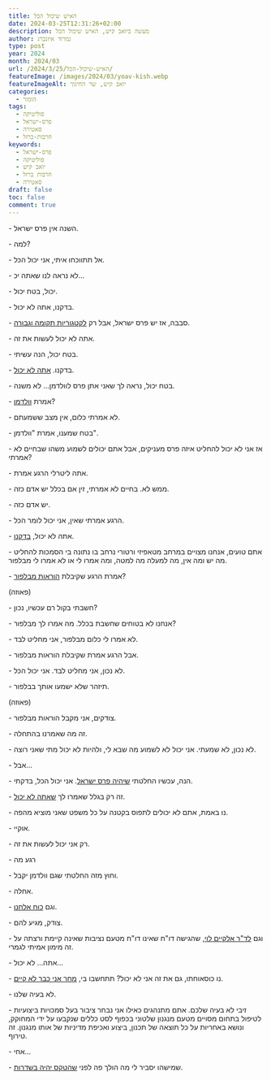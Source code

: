 ```yaml
---
title: האיש שיכול הכל
date: 2024-03-25T12:31:26+02:00
description: מעשה ביואב קיש, האיש שיכול הכל
author: נמרוד איזנברג
type: post
year: 2024
month: 2024/03
url: /2024/3/25/האיש-שיכול-הכל/
featureImage: /images/2024/03/yoav-kish.webp
featureImageAlt: יואב קיש, שר החינוך
categories:
  - הומור
tags:
  - פוליטיקה
  - פרס-ישראל
  - סאטירה
  - חרבות-ברזל
keywords:
  - פרס-ישראל
  - פוליטיקה
  - יואב קיש
  - חרבות ברזל
  - סאטירה
draft: false
toc: false
comment: true
---
```

\- השנה אין פרס ישראל.

\- למה?

\- אל תתווכחו איתי, אני יכול הכל.

\- לא נראה לנו שאתה יכ...

\- יכול, בטח יכול.

\- בדקנו, אתה לא יכול.

\- סבבה, אז יש פרס ישראל, אבל רק [לקטגוריות תקומה וגבורה](https://www.kipa.co.il/%D7%97%D7%93%D7%A9%D7%95%D7%AA/1176356-0//).

\- אתה לא יכול לעשות את זה.

\- בטח יכול, הנה עשיתי.

\- בדקנו. [אתה לא יכול](https://www.msn.com/he-il/news/other/%D7%A8%D7%90%D7%A9%D7%99-%D7%95%D7%A2%D7%93%D7%95%D7%AA-%D7%A4%D7%A8%D7%A1-%D7%99%D7%A9%D7%A8%D7%90%D7%9C-%D7%A7%D7%99%D7%A9-%D7%A9%D7%99%D7%A7%D7%A8-%D7%9B%D7%A9%D7%98%D7%A2%D7%9F-%D7%A9%D7%91%D7%99%D7%98%D7%9C-%D7%90%D7%AA-%D7%97%D7%9C%D7%95%D7%A7%D7%AA-%D7%94%D7%A4%D7%A8%D7%A1-%D7%9C%D7%A4%D7%A0%D7%99-%D7%A9%D7%94%D7%96%D7%95%D7%9B%D7%99%D7%9D-%D7%A0%D7%91%D7%97%D7%A8%D7%95/ar-BB1kifJ2).

\- בטח יכול, נראה לך שאני אתן פרס לוולדמן... לא משנה.

\- אמרת [וולדמן](https://www.globes.co.il/news/article.aspx?did=1001472261)?

\- לא אמרתי כלום, אין מצב ששמעתם.

\- בטח שמענו, אמרת "וולדמן".

\- אז אני לא יכול להחליט איזה פרס מעניקים, אבל אתם יכולים לשמוע משהו שבחיים לא אמרתי?

\- אתה ליטרלי הרגע אמרת.

\- ממש לא. בחיים לא אמרתי, זין אם בכלל יש אדם כזה.

\- יש אדם כזה.

 \- הרגע אמרתי שאין, אני יכול לומר הכל.

\- אתה לא יכול, [בדקנו](https://www.themarker.com/news/education/2024-03-05/ty-article/0000018e-0dd6-d5ee-a78e-3dd60c140000).

\- אתם טועים, אנחנו מצויים במרחב מטאפיזי ורטורי נרחב בו נתונה בי הסמכות להחליט מה יש ומה אין, מה למעלה מה למטה, ומה אמרו לי או לא אמרו לי מבלפור.

\- אמרת הרגע שקיבלת [הוראות מבלפור](https://www.msn.com/he-il/money/other/%D7%90%D7%99%D7%9C-%D7%95%D7%95%D7%9C%D7%93%D7%9E%D7%9F-%D7%9E%D7%90%D7%A9%D7%99%D7%9D-%D7%91%D7%9B%D7%A0%D7%A1%D7%AA-%D7%9E%D7%A7%D7%95%D7%A8%D7%91-%D7%9C%D7%A8%D7%90%D7%A9-%D7%94%D7%9E%D7%9E%D7%A9%D7%9C%D7%94-%D7%A4%D7%A2%D7%9C-%D7%9C%D7%9E%D7%A0%D7%95%D7%A2-%D7%94%D7%A2%D7%A0%D7%A7%D7%AA-%D7%A4%D7%A8%D7%A1%D7%99-%D7%99%D7%A9%D7%A8%D7%90%D7%9C/ar-BB1jfsxk)?

(פאוזה)

\- חשבתי בקול רם עכשיו, נכון?

\- אנחנו לא בטוחים שחשבת בכלל. מה אמרו לך מבלפור?

\- לא אמרו לי כלום מבלפור, אני מחליט לבד.

 \- אבל הרגע אמרת שקיבלת הוראות מבלפור.

\- לא נכון, אני מחליט לבד. אני יכול הכל.

\- תיזהר שלא ישמעו אותך בבלפור.

(פאוזה)

\- צודקים, אני מקבל הוראות מבלפור.

\- זה מה שאמרנו בהתחלה.

\- לא נכון, לא שמעתי. אני יכול לא לשמוע מה שבא לי, ולהיות לא יכול מתי שאני רוצה.

 \- אבל...

\- הנה, עכשיו החלטתי [שיהיה פרס ישראל](https://www.msn.com/he-il/news/other/%D7%A7%D7%99%D7%A9-%D7%97%D7%95%D7%96%D7%A8-%D7%91%D7%95-%D7%A4%D7%A8%D7%A1-%D7%99%D7%A9%D7%A8%D7%90%D7%9C-%D7%99%D7%95%D7%A2%D7%A0%D7%A7-%D7%91%D7%9B%D7%9C-%D7%94%D7%A7%D7%98%D7%92%D7%95%D7%A8%D7%99%D7%95%D7%AA/ar-BB1kdDqY). אני יכול הכל, בדקתי.

\- זה רק בגלל שאמרו לך [שאתה לא יכול](https://www.msn.com/he-il/news/other/%D7%A7%D7%99%D7%A9-%D7%97%D7%95%D7%96%D7%A8-%D7%91%D7%95-%D7%A4%D7%A8%D7%A1-%D7%99%D7%A9%D7%A8%D7%90%D7%9C-%D7%99%D7%95%D7%A2%D7%A0%D7%A7-%D7%91%D7%9B%D7%9C-%D7%94%D7%A7%D7%98%D7%92%D7%95%D7%A8%D7%99%D7%95%D7%AA/ar-BB1kdDqY).

\- נו באמת, אתם לא יכולים לתפוס בקטנה על כל משפט שאני מוציא מהפה.

\- אוקיי.

\- רק אני יכול לעשות את זה.

 \- רגע מה

\- וחוץ מזה החלטתי שגם וולדמן יקבל.

\- אחלה.

\- וגם [כוח אלחנן](https://www.israelhayom.co.il/news/education/article/15449280).

\- צודק, מגיע להם.

 \- וגם [לד"ר אלקיים לוי](https://www.msn.com/he-il/news/other/%D7%90%D7%99-%D7%93%D7%99%D7%95%D7%A7%D7%99%D7%9D-%D7%AA%D7%A8%D7%95%D7%9E%D7%95%D7%AA-%D7%9C%D7%A0%D7%A6%D7%99%D7%91%D7%95%D7%AA-%D7%A9%D7%9C%D7%90-%D7%A7%D7%99%D7%99%D7%9E%D7%AA-%D7%9B%D7%9C%D7%AA-%D7%A4%D7%A8%D7%A1-%D7%99%D7%A9%D7%A8%D7%90%D7%9C-%D7%95%D7%94%D7%AA%D7%94%D7%99%D7%95%D7%AA-%D7%9E%D7%90%D7%97%D7%95%D7%A8%D7%99-%D7%94%D7%96%D7%9B%D7%99%D7%99%D7%94/ar-BB1kqvLF), שהגישה דו"ח שאינו דו"ח מטעם נציבות שאינה קיימת ורצתה על זה מימון אמיתי לגמרי.

\- אתה... לא יכול...

\- נו כוסאוחתו, גם את זה אני לא יכול? תתחשבו בי, [מחר אני כבר לא קיים](https://news.walla.co.il/item/3652884).

\- לא בעיה שלנו.

\- זיבי לא בעיה שלכם. אתם מתנהגים כאילו אני נבחר ציבור בעל סמכויות ביצועיות לטיפול בתחום מסויים מטעם מנגנון שלטוני בכפוף לסט כללים שנקבעו על ידי המחוקק, ונושא באחריות על כל תוצאה של תכנון, ביצוע ואכיפת מדיניות של אותו מנגנון. זה טירוף.

 \- אחי...

\- שמישהו יסביר לי מה הולך פה לפני [שהטקס יהיה בשדרות](https://news.walla.co.il/item/3653107).